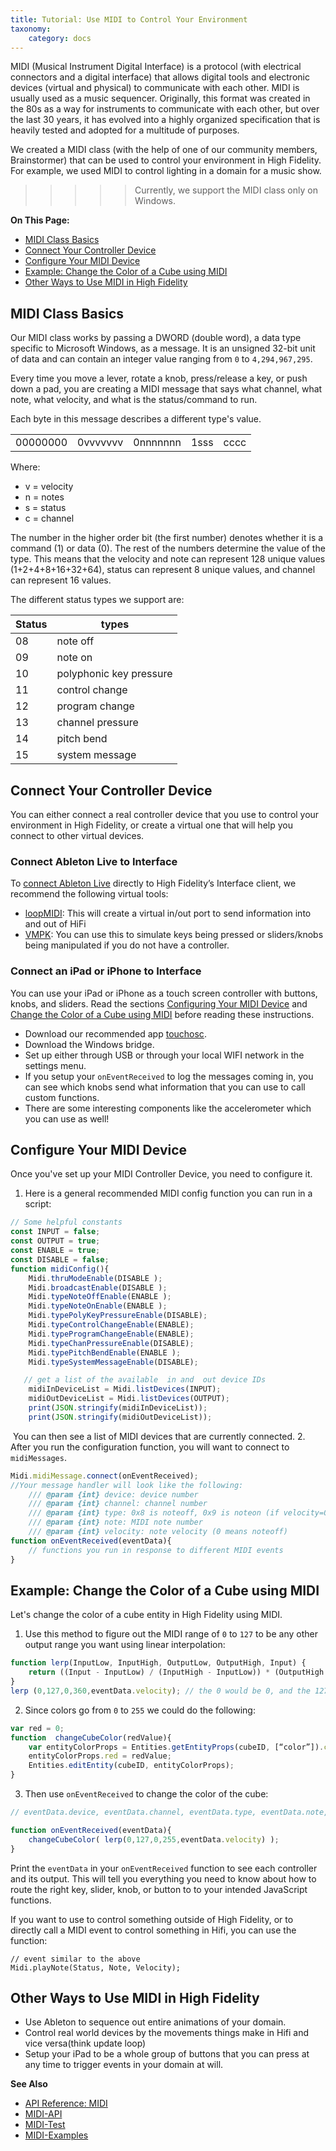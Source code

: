 ```yaml
---
title: Tutorial: Use MIDI to Control Your Environment
taxonomy:
    category: docs
---
```


MIDI (Musical Instrument Digital Interface) is a protocol (with electrical connectors and a digital interface) that allows digital tools and electronic devices (virtual and physical) to communicate with each other. MIDI is usually used as a music sequencer. Originally, this format was created in the 80s as a way for instruments to communicate with each other, but over the last 30 years, it has evolved into a highly organized specification that is heavily tested and adopted for a multitude of purposes.

We created a MIDI class (with the help of one of our community members, Brainstormer) that can be used to control your environment in High Fidelity. For example, we used MIDI to control lighting in a domain for a music show. 

>>>>> Currently, we support the MIDI class only on Windows. 


**On This Page:**
+ [MIDI Class Basics](#midi-class-basics)
+ [Connect Your Controller Device](#connect-your-controller-device)
+ [Configure Your MIDI Device](#configure-your-midi-device)
+ [Example: Change the Color of a Cube using MIDI](#change-the-color-of-a-cube-using-MIDI)
+ [Other Ways to Use MIDI in High Fidelity](#other-ways-to-use-midi-in-high-fidelity)

## MIDI Class Basics

Our MIDI class works by passing a DWORD (double word), a data type specific to Microsoft Windows, as a message. It is an unsigned 32-bit unit of data and can contain an integer value ranging from `0` to `4,294,967,295`. 

Every time you move a lever, rotate a knob, press/release a key, or push down a pad, you are creating a MIDI message that says what channel, what note, what velocity, and what is the status/command to run.

Each byte in this message describes a different type's value. 

<table>
    <tr>
        <td>00000000</td>
        <td>0vvvvvvv</td>
        <td>0nnnnnnn</td>
        <td>1sss</td>
        <td>cccc</td>
    </tr>
</table>

Where: 

* v = velocity
* n = notes
* s = status
* c = channel

The number in the higher order bit (the first number) denotes whether it is a command (1) or data (0). The rest of the numbers determine the value of the type. This means that the velocity and note can represent 128 unique values (1+2+4+8+16+32+64), status can represent 8 unique values, and channel can represent 16 values. 

The different status types we support are:


| Status | types                   |
| ------ | ----------------------- |
| 08     | note off                |
| 09     | note on                 |
| 10     | polyphonic key pressure |
| 11     | control change          |
| 12     | program change          |
| 13     | channel pressure        |
| 14     | pitch bend              |
| 15     | system message          |

## Connect Your Controller Device

You can either connect a real controller device that you use to control your environment in High Fidelity, or create a virtual one that will help you connect to other virtual devices. 

### Connect Ableton Live to Interface

To [connect Ableton Live](https://help.ableton.com/hc/en-us/articles/209774225-Using-virtual-MIDI-buses) directly to High Fidelity’s Interface client, we recommend the following virtual tools:

+ [loopMIDI](https://www.tobias-erichsen.de/software/loopmidi.html): This will create a virtual in/out port to send information into and out of HiFi
+ [VMPK](http://vmpk.sourceforge.net/): You can use this to simulate keys being pressed or sliders/knobs being manipulated if you do not have a controller.

### Connect an iPad or iPhone to Interface

You can use your iPad or iPhone as a touch screen controller with buttons, knobs, and sliders. Read the sections [Configuring Your MIDI Device](#configure-your-midi-device) and [Change the Color of a Cube using MIDI](#change-the-color-of-a-cube-using-MIDI) before reading these instructions. 

+ Download our recommended app [touchosc](https://hexler.net/software/touchosc).
+ Download the Windows bridge. 
+ Set up either through USB or through your local WIFI network in the settings menu. 
+ If you setup your `onEventReceived` to log the messages coming in, you can see which knobs send what information that you can use to call custom functions. 
+ There are some interesting components like the accelerometer which you can use as well!



## Configure Your MIDI Device

Once you've set up your MIDI Controller Device, you need to configure it. 

1. Here is a general recommended MIDI config function you can run in a script:
```javascript
// Some helpful constants
const INPUT = false;
const OUTPUT = true;
const ENABLE = true;
const DISABLE = false;
function midiConfig(){
    Midi.thruModeEnable(DISABLE );
    Midi.broadcastEnable(DISABLE );
    Midi.typeNoteOffEnable(ENABLE );
    Midi.typeNoteOnEnable(ENABLE );
    Midi.typePolyKeyPressureEnable(DISABLE);
    Midi.typeControlChangeEnable(ENABLE);
    Midi.typeProgramChangeEnable(ENABLE);
    Midi.typeChanPressureEnable(DISABLE);
    Midi.typePitchBendEnable(ENABLE );
    Midi.typeSystemMessageEnable(DISABLE);

   // get a list of the available  in and  out device IDs
    midiInDeviceList = Midi.listDevices(INPUT);
    midiOutDeviceList = Midi.listDevices(OUTPUT);
    print(JSON.stringify(midiInDeviceList));
    print(JSON.stringify(midiOutDeviceList));
```
​	You can then see a list of MIDI devices that are currently connected.
2. After you run the configuration function, you will want to connect to `midiMessages`.
```javascript
Midi.midiMessage.connect(onEventReceived);
//Your message handler will look like the following:
    /// @param {int} device: device number
    /// @param {int} channel: channel number
    /// @param {int} type: 0x8 is noteoff, 0x9 is noteon (if velocity=0, noteoff), etc
    /// @param {int} note: MIDI note number
    /// @param {int} velocity: note velocity (0 means noteoff)
function onEventReceived(eventData){
	// functions you run in response to different MIDI events
}
```

## Example: Change the Color of a Cube using MIDI

Let's change the color of a cube entity in High Fidelity using MIDI.

1. Use this method to figure out the MIDI range of `0` to `127` to be any other output range you want using linear interpolation:

```javascript
function lerp(InputLow, InputHigh, OutputLow, OutputHigh, Input) {
    return ((Input - InputLow) / (InputHigh - InputLow)) * (OutputHigh - OutputLow) + OutputLow;
}
lerp (0,127,0,360,eventData.velocity); // the 0 would be 0, and the 127 would be 360.
```
2. Since colors go from `0` to `255` we could do the following:

```javascript
var red = 0;
function  changeCubeColor(redValue){
    var entityColorProps = Entities.getEntityProps(cubeID, [“color”]).color;
    entityColorProps.red = redValue;
    Entities.editEntity(cubeID, entityColorProps);
}
```

3. Then use `onEventReceived` to change the color of the cube:

```javascript
// eventData.device, eventData.channel, eventData.type, eventData.note, eventData.velocity

function onEventReceived(eventData){
	changeCubeColor( lerp(0,127,0,255,eventData.velocity) );
}
```

Print the `eventData` in your `onEventReceived` function to see each controller and its output. This will tell you everything you need to know about how to route the right key, slider, knob, or button to to your intended JavaScript functions.

If you want to use to control something outside of High Fidelity, or to directly call a MIDI event to control something in Hifi, you can use the function:
```
// event similar to the above
Midi.playNote(Status, Note, Velocity);
```

## Other Ways to Use MIDI in High Fidelity
- Use Ableton to sequence out entire animations of your domain.
- Control real world devices by the movements things make in Hifi and vice versa(think update loop)
- Setup your iPad to be a whole group of buttons that you can press at any time to trigger events in your domain at will.

**See Also** 

- [API Reference: MIDI](../../api-reference/namespaces/midi)
- [MIDI-API](https://cdn.highfidelity.com/milad/production/Midi/MidiAPI.txt)
- [MIDI-Test](https://cdn.highfidelity.com/milad/production/Midi/midiTest.js)
- [MIDI-Examples](https://cdn.highfidelity.com/milad/production/Midi/MIDI-Example.js)